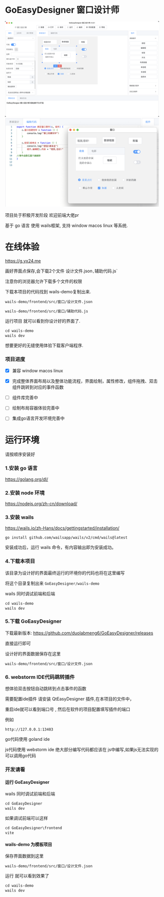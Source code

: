 # GoEasyDesigner 窗口设计师
![image-20230828083413650](README.assets/image-20230828083413650.png)
![image-20230828084834120](README.assets/image-20230828084834120.png)

项目处于积极开发阶段 欢迎前端大佬pr

基于 go 语言 使用 wails框架, 支持 window macos linux 等系统. 

# 在线体验

https://g.yx24.me

画好界面点保存,会下载2个文件 设计文件.json`,`辅助代码.js`

注意你的浏览器允许下载多个文件的权限

下载本项目的代码找到 wails-demo复制出来.

`wails-demo/frontend/src/窗口/设计文件.json`

`wails-demo/frontend/src/窗口/辅助代码.js`

运行项目 就可以看到你设计好的界面了.

```
cd wails-demo
wails dev
```

想要更好的无缝使用体验下载客户端程序.

### 项目进度
- [x] 兼容 window  macos  linux 
- [x] 完成整体界面布局以及整体功能流程，界面绘制，属性修改，组件拖拽、双击组件跳转到对应的事件函数
- [ ] 组件库完善中
- [ ] 绘制布局容器体验完善中
- [ ] 集成go语言开发环境完善中



# 运行环境

请按顺序安装好

### 1.安装 go 语言

https://golang.org/dl/

### 2.安装 node 环境

https://nodejs.org/zh-cn/download/

### 3.安装 wails
https://wails.io/zh-Hans/docs/gettingstarted/installation/

```
go install github.com/wailsapp/wails/v2/cmd/wails@latest
```

安装成功后，运行 wails 命令，有内容输出即为安装成功。


### 4.下载本项目

该目录为设计好的界面最终运行的环境你的代码也将在这里编写

将这个目录复制出来 `GoEasyDesigner/wails-demo`

wails 同时调试前端和后端

```
cd wails-demo
wails dev
```

### 5.下载 GoEasyDesigner

下载最新版本: https://github.com/duolabmeng6/GoEasyDesigner/releases

直接运行即可

设计好的界面数据保存在这里

```
wails-demo/frontend/src/窗口/设计文件.json
```
### 6. webstorm IDE代码跳转插件

想体验双击按钮自动跳转到点击事件的函数

需要配置ide插件 请安装 QtEasyDesigner 插件,在本项目的文件中，

重启ide就可以看到端口号 , 然后在软件的项目配置填写插件的端口

例如
```
http://127.0.0.1:13403
```

go代码使用 goland ide

js代码使用 webstorm ide 绝大部分编写代码都应该在 js中编写,如果js无法实现的可以调用go代码

### 开发请看
#### 运行 GoEasyDesigner

wails 同时调试前端和后端

```
cd GoEasyDesigner
wails dev
```

如果调试前端可以这样

```
cd GoEasyDesigner\frontend
vite 
```

#### wails-demo 为模板项目

保存界面数据到这里

```
wails-demo/frontend/src/窗口/设计文件.json
```

运行 就可以看到效果了

```
cd wails-demo
wails dev
```


